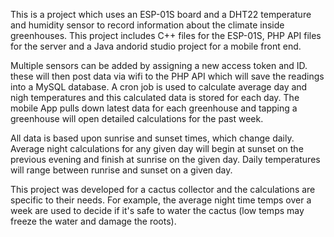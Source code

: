This is a project which uses an ESP-01S board and a DHT22 temperature and humidity sensor to record information about the climate inside greenhouses. This project includes C++ files for the ESP-01S, PHP API files for the server and a Java andorid studio project for a mobile front end.

Multiple sensors can be added by assigning a new access token and ID. these will then post data via wifi to the PHP API which will save the readings into a MySQL database.  A cron job is used to calculate average day and nigh temperatures and this calculated data is stored for each day.  The mobile App pulls down latest data for each greenhouse and tapping a greenhouse will open detailed calculations for the past week.

All data is based upon sunrise and sunset times, which change daily. Average night calculations for any given day will begin at sunset on the previous evening and finish at sunrise on the given day.  Daily temperatures will range between runrise and sunset on a given day. 

This project was developed for a cactus collector and the calculations are specific to their needs.  For example, the average night time temps over a week are used to decide if it's safe to water the cactus (low temps may freeze the water and damage the roots).
